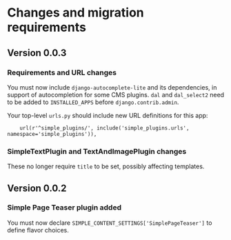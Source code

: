 # Changes and migration requirements

## Version 0.0.3

### Requirements and URL changes

You must now include `django-autocomplete-lite` and its dependencies, in
support of autocompletion for some CMS plugins.  `dal` and `dal_select2`
need to be added to `INSTALLED_APPS` before `django.contrib.admin`.

Your top-level `urls.py` should include new URL definitions for this app:

```
    url(r'^simple_plugins/', include('simple_plugins.urls', namespace='simple_plugins')),
```

### SimpleTextPlugin and TextAndImagePlugin changes

These no longer require `title` to be set, possibly affecting templates.

## Version 0.0.2

### Simple Page Teaser plugin added

You must now declare `SIMPLE_CONTENT_SETTINGS['SimplePageTeaser']` to
define flavor choices.
